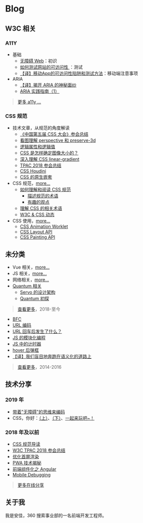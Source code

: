 # Blog

## W3C 相关
### A11Y
- 基础
    - [无障碍 Web](https://github.com/anjia/blog/issues/60)：初识
    - [如何测试网站的可访问性 ](https://github.com/anjia/blog/issues/62)：测试
    - [【译】移动App的可访问性陷阱和测试方法](https://github.com/anjia/blog/issues/68)：移动端注意事项
- ARIA
    - [【译】揭开 ARIA 的神秘面纱](https://github.com/anjia/blog/issues/61)
    - [ARIA 实践指南（1）](https://github.com/anjia/blog/issues/72)

> [更多 a11y ...](https://github.com/anjia/blog/issues?q=is%3Aissue+is%3Aopen+label%3Aa11y)

### CSS 规范
- 技术文章，从规范的角度解读
    - [《中国第五届 CSS 大会》参会总结](https://github.com/anjia/blog/issues/58)
    - [看图理解 perspective 和 preserve-3d](https://github.com/anjia/blog/issues/56)
    - [逻辑属性和逻辑值](https://github.com/anjia/blog/issues/55)
    - [CSS 是怎样确定图像大小的？](https://github.com/anjia/blog/issues/44)
    - [深入理解 CSS linear-gradient](https://github.com/anjia/blog/issues/35)
    - [TPAC 2018 参会总结](https://github.com/anjia/blog/issues/28)
    - [CSS Houdini](https://github.com/anjia/blog/issues/23)
    - [CSS 的原生嵌套](https://github.com/anjia/blog/issues/1)
- CSS 规范，[more...](https://github.com/anjia/blog/labels/w3c)
    - [如何理解和阅读 CSS 规范](https://github.com/anjia/blog/issues/17)
        - [描述规范的术语](https://github.com/anjia/blog/issues/18)
        - [有趣的观点](https://github.com/anjia/blog/issues/29)
    - [理解 CSS 的相关术语](https://github.com/anjia/blog/issues/32)
    - [W3C & CSS 动态](https://github.com/anjia/blog/issues/19)
- CSS 使用，[more...](https://github.com/anjia/blog/labels/css)
    - [CSS Animation Worklet](https://github.com/anjia/blog/issues/24)
    - [CSS Layout API](https://github.com/anjia/blog/issues/26)
    - [CSS Painting API](https://github.com/anjia/blog/issues/21)

## 未分类

- Vue 相关，[more...](https://github.com/anjia/blog/labels/Vue)
- JS 相关，[more...](https://github.com/anjia/blog/labels/JS)
- 网络相关，[more...](https://github.com/anjia/blog/labels/%E7%BD%91%E7%BB%9C)
- [Quantum 相关](https://github.com/anjia/blog/labels/servo)
    - [Servo 的设计架构](https://github.com/anjia/blog/issues/3)
    - [Quantum 初探](https://github.com/anjia/blog/issues/2)

> [查看更多](https://github.com/anjia/blog/issues)，2018-至今

- [BFC](http://anjia.github.io/2015/11/24/css_bfc/)
- [URL 编码](http://anjia.github.io/2015/04/15/jsURIEncode/)
- [URL 回车后发生了什么？](http://anjia.github.io/2014/08/13/webUrl/)
- [JS 的模块化编程](http://anjia.github.io/2015/05/15/js_module_1_basic/)
- [JS 中的计时器](http://anjia.github.io/2015/04/18/js_timer/)
- [hover 后弹框](http://anjia.github.io/2015/01/30/code_hover_pop/)
- [【译】我们盲目地奔跑在语义化的道路上](http://www.cnblogs.com/figure79/p/3506350.html)

> [查看更多](http://anjia.github.io/)，2014-2016

## 技术分享
### 2019 年
- [带着"无障碍"的思维来编码](https://ppt.baomitu.com/d/998901aa)
- CSS，你好：[（上）](https://ppt.baomitu.com/d/244f638f)、[（下）](https://ppt.baomitu.com/d/5525a6ad)、[一起来玩吧~！](https://ppt.baomitu.com/d/2d74c96f#/)

### 2018 年及以前
- [CSS 规范导读](https://ppt.baomitu.com/d/f85bba76)
- [W3C TPAC 2018 参会总结](https://ppt.baomitu.com/d/1b67dba3)
- [优化首屏渲染](https://ppt.baomitu.com/d/b07ccafd#/1)
- [PWA 技术揭秘](https://ppt.baomitu.com/d/569cf4e7#/1)
- [前端组件化之 Angular](https://ppt.baomitu.com/d/b825c5a2)
- [Mobile Debugging](https://ppt.baomitu.com/d/70c89f08)

> [更多在线分享](https://ppt.baomitu.com/u/an-jia)

## 关于我

我是安佳，360 搜索事业部的一名前端开发工程师。
